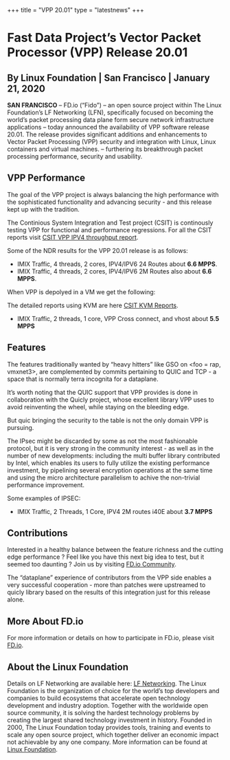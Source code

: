 +++
title = "VPP 20.01"
type = "latestnews"
+++

# Fast Data Project’s Vector Packet Processor (VPP) Release 20.01

## By Linux Foundation | San Francisco | January 21, 2020 

**SAN FRANCISCO** –  FD.io (“Fido”) – an open source project within The Linux Foundation’s
LF Networking (LFN), specifically focused on becoming the world’s packet processing data
plane form secure network infrastructure applications – today announced the availability
of VPP software release 20.01. The release provides significant additions and enhancements
to Vector Packet Processing (VPP) security and integration with Linux, Linux containers and
virtual machines. – furthering its breakthrough packet processing performance, security and usability.

## VPP Performance

The goal of the VPP project is always balancing the high performance with the sophisticated
functionality and advancing security - and this release kept up with the tradition.

The Continious System Integration and Test project (CSIT) is continously testing VPP for functional
and performance regressions. For all the CSIT reports visit [CSIT VPP IPV4 throughput report](https://docs.fd.io/csit/master/report/detailed_test_results/vpp_performance_results_2n_skx/vpp_performance_results_2n_skx.html).

Some of the NDR results for the VPP 20.01 release is as follows:

* IMIX Traffic, 4 threads, 2 cores, IPV4/IPV6 24 Routes about **6.6 MPPS**.
* IMIX Traffic, 4 threads, 2 cores, IPV4/IPV6 2M Routes also about **6.6 MPPS**.

When VPP is depolyed in a VM we get the following:

The detailed reports using KVM are here
[CSIT KVM Reports](https://docs.fd.io/csit/master/report/vpp_performance_tests/packet_throughput_graphs/vm_vhost-2n-skx-xxv710.html).

* IMIX Traffic, 2 threads, 1 core, VPP Cross connect, and vhost about **5.5 MPPS**

## Features

The features traditionally wanted by “heavy hitters” like GSO on <foo = rap, vmxnet3>, are complemented by <N>
commits pertaining to QUIC and TCP - a space that is normally terra incognita for a dataplane.

It’s worth noting that the QUIC support that VPP provides is done in collaboration with the Quicly project,
whose excellent library VPP uses to avoid reinventing the wheel, while staying on the bleeding edge.

But quic bringing the security to the table is not the only domain VPP is pursuing.

The IPsec might be discarded by some as not the most fashionable protocol, but it is very strong in the community
interest - as well as in the number of new developments: including the multi buffer library contributed by Intel,
which enables its users to fully utilize the existing performance  investment, by pipelining several encryption
operations at the same time and using the micro architecture parallelism to achive the non-trivial performance
improvement.

Some examples of IPSEC:

* IMIX Traffic, 2 Threads, 1 Core, IPV4 2M routes i40E about **3.7 MPPS**

## Contributions

Interested in a healthy balance between the feature richness and the cutting edge performance ?
Feel like you have this next big idea to test, but it seemed too daunting ? Join us by visiting
[FD.io Community](https://fd.io/community/join).

The “dataplane” experience of contributors from the VPP side enables a very successful cooperation - more
than <K> patches were upstreamed to quicly library based on the results of this integration just for this release alone. 

## More About FD.io
For more information or details on how to participate in FD.io, please visit [FD.io](https://fd.io).

## About the Linux Foundation
Details on LF Networking are available here: [LF Networking](www.lfnetworking.org). 
The Linux Foundation is the organization of choice for the world’s top developers
and companies to build ecosystems that accelerate open technology development and
industry adoption. Together with the worldwide open source community, it is solving
the hardest technology problems by creating the largest shared technology investment
in history. Founded in 2000, The Linux Foundation today provides tools, training and
events to scale any open source project, which together deliver an economic impact not
achievable by any one company. More information can be found at [Linux Foundation](www.linuxfoundation.org).

